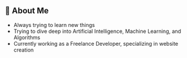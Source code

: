 ## 👋 About Me
- Always trying to learn new things  
- Trying to dive deep into Artificial Intelligence, Machine Learning, and Algorithms  
- Currently working as a Freelance Developer, specializing in website creation  


